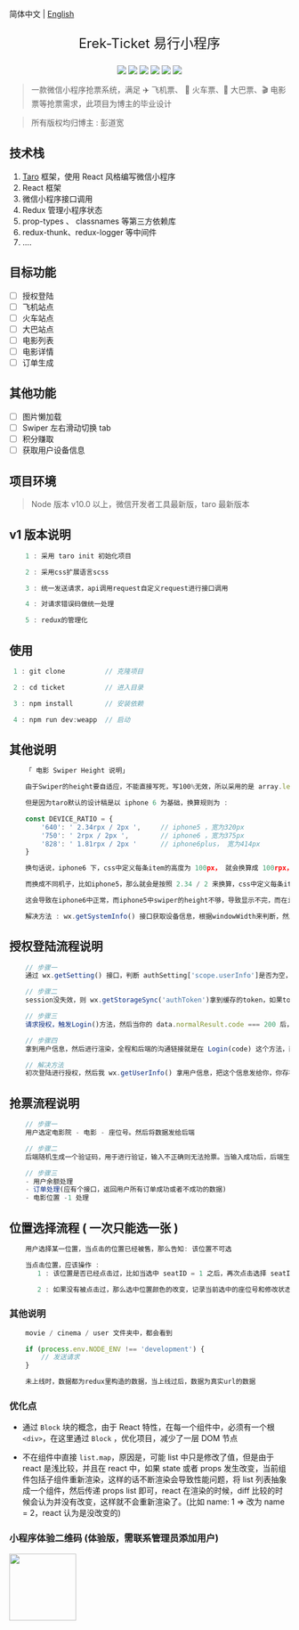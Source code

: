 简体中文 | [English](./README.en.md)

<div align='center'>

  <p style='font-size: 24px'> Erek-Ticket 易行小程序</p>

![](https://img.shields.io/badge/taro-1.2.13-blue.svg)
![](https://img.shields.io/badge/license-MIT-orange.svg)
![](https://img.shields.io/badge/react-16.4.1-yellow.svg)
![](https://img.shields.io/badge/react-redux-5.0.7-green.svg)
![](https://img.shields.io/badge/redux-logger-3.0.6-red.svg)
![](https://img.shields.io/badge/redux-thunk-2.3.0-yellow.svg)

</div>

> 一款微信小程序抢票系统，满足 ✈️ 飞机票、 🚄 火车票、🚌 大巴票、🎬 电影票等抢票需求，此项目为博主的毕业设计

> 所有版权均归博主 : 彭道宽

## 技术栈

1. [Taro](https://nervjs.github.io/taro/) 框架，使用 React 风格编写微信小程序
2. React 框架
3. 微信小程序接口调用
4. Redux 管理小程序状态
5. prop-types 、 classnames 等第三方依赖库
6. redux-thunk、redux-logger 等中间件
7. ....

## 目标功能

- [ ] 授权登陆
- [ ] 飞机站点
- [ ] 火车站点
- [ ] 大巴站点
- [ ] 电影列表
- [ ] 电影详情
- [ ] 订单生成

## 其他功能

- [ ] 图片懒加载
- [ ] Swiper 左右滑动切换 tab
- [ ] 积分赚取
- [ ] 获取用户设备信息

## 项目环境

> Node 版本 v10.0 以上，微信开发者工具最新版，taro 最新版本

## v1 版本说明

```javascript
    1 : 采用 taro init 初始化项目

    2 : 采用css扩展语言scss

    3 : 统一发送请求，api调用request自定义request进行接口调用

    4 : 对请求错误码做统一处理

    5 : redux的管理化

```

## 使用

```javascript
 1 : git clone          // 克隆项目

 2 : cd ticket          // 进入目录

 3 : npm install        // 安装依赖

 4 : npm run dev:weapp  // 启动
```

## 其他说明

```javascript
    「 电影 Swiper Height 说明」

    由于Swiper的height要自适应，不能直接写死，写100%无效，所以采用的是 array.length * 每条的尺寸高度

    但是因为taro默认的设计稿是以 iphone 6 为基础，换算规则为 :

    const DEVICE_RATIO = {
        '640': ' 2.34rpx / 2px ',     // iphone5 ，宽为320px
        '750': ' 2rpx / 2px ',        // iphone6 ，宽为375px
        '828': ' 1.81rpx / 2px '      // iphone6plus， 宽为414px
    }

    换句话说，iphone6 下，css中定义每条item的高度为 100px， 就会换算成 100rpx，即真渲染的时候是50px

    而换成不同机子，比如iphone5，那么就会是按照 2.34 / 2 来换算，css中定义每条item的高度为 100px， 就会换算成 117rpx，真渲染时候是58.5px

    这会导致在iphone6中正常，而iphone5中swiper的height不够，导致显示不完，而在iphone6 plus中height太大，留出一片空白

    解决方法 : wx.getSystemInfo() 接口获取设备信息，根据windowWidth来判断，然后设计稿换算，从而解决问题

```

## 授权登陆流程说明

```javascript
    // 步骤一
    通过 wx.getSetting() 接口，判断 authSetting['scope.userInfo']是否为空，是则显示modal弹窗引导用户登陆，否则进行 wx.checkSession() 接口，判断session是否失效，如果失效，重新发起登录Login请求

    // 步骤二
    session没失效，则 wx.getStorageSync('authToken')拿到缓存的token，如果token存在，就不请求，不存在则请求Login

    // 步骤三
    请求授权，触发Login()方法，然后当你的 data.normalResult.code === 200 后，调用wx.setStorageSync(data.loginCode)缓存，接着通过 wx.getUserInfo() 拿用户信息

    // 步骤四
    拿到用户信息，然后进行渲染，全程和后端的沟通链接就是在 Login(code) 这个方法，而在我如果session没过期的情况，并且 wx.getStorageSync('authToken') 能拿到缓存的token情况下，我直接  wx.getUserInfo() 拿用户信息了，即授权登陆这边不关服务器的事情，所以这时候是没有money的。

    // 解决方法
    初次登陆进行授权，然后我 wx.getUserInfo() 拿用户信息，把这个信息发给你，你存在用户表中，然后如果我session没过期的情况，并且 wx.getStorageSync('authToken') 能拿到缓存的token情况下，我不通过 wx.getUserInfo() 拿用户信息，而是请求后端，拿用户数据，这时候就用 money 了

```

## 抢票流程说明

```javascript
    // 步骤一
    用户选定电影院 - 电影 - 座位号。然后将数据发给后端

    // 步骤二
    后端随机生成一个验证码，用于进行验证，输入不正确则无法抢票。当输入成功后，后端生成一个二维码图片，并将 电影院 - 电影(id和这个电影的价格) - 座位号 - 价格 - 时间 - 取票码(随机生成一串8位数的数据) 放入二维码中。

    // 步骤三
    - 用户余额处理
    - 订单处理(应有个接口，返回用户所有订单成功或者不成功的数据)
    - 电影位置 -1 处理

```

## 位置选择流程 ( 一次只能选一张 )

```javascript
    用户选择某一位置，当点击的位置已经被售，那么告知: 该位置不可选

    当点击位置，应该操作 :
       1 : 该位置是否已经点击过，比如当选中 seatID = 1 之后，再次点击选择 seatID = 1，这时候应为取消选中该位置，无需记录当前选中的座位号和修改状态

       2 : 如果没有被点击过，那么选中位置颜色的改变，记录当前选中的座位号和修改状态

```

### 其他说明

```javascript
    movie / cinema / user 文件夹中，都会看到

    if (process.env.NODE_ENV !== 'development') {
        // 发送请求
    }

    未上线时，数据都为redux里构造的数据，当上线过后，数据为真实url的数据

```

### 优化点

- 通过 `Block` 块的概念，由于 React 特性，在每一个组件中，必须有一个根`<div>`，在这里通过 `Block` ，优化项目，减少了一层 DOM 节点

- 不在组件中直接 `list.map`，原因是，可能 list 中只是修改了值，但是由于 react 是浅比较，并且在 react 中，如果 state 或者 props 发生改变，当前组件包括子组件重新渲染，这样的话不断渲染会导致性能问题，将 list 列表抽象成一个组件，然后传递 props list 即可，react 在渲染的时候，diff 比较的时候会认为并没有改变，这样就不会重新渲染了。(比如 name: 1 => 改为 name = 2，react 认为是没改变的)

### 小程序体验二维码 (体验版，需联系管理员添加用户)

<img src="https://github.com/PDKSophia/erek-ticket/raw/master/images/ticket.jpg" width=120 height=120>
